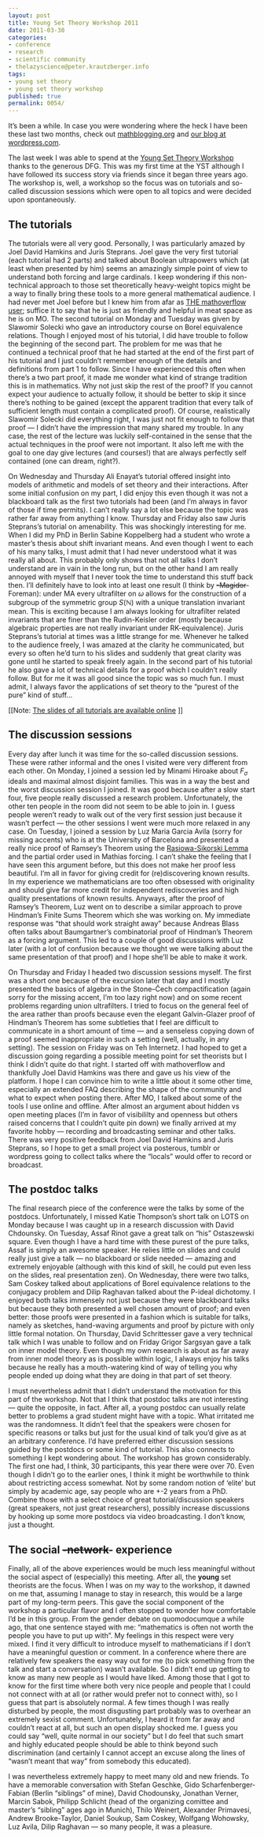 ```yaml
---
layout: post
title: Young Set Theory Workshop 2011
date: 2011-03-30
categories:
- conference
- research
- scientific community
- thelazyscience@peter.krautzberger.info
tags:
- young set theory
- young set theory workshop
published: true
permalink: 0054/
---
```


It’s been a while. In case you were wondering where the heck I have been these last two months, check out [mathblogging.org](http://www.mathblogging.org) and [our blog at wordpress.com](http://mathblogging.wordpress.com).

The last week I was able to spend at the [Young Set Theory Workshop](http://www.math.uni-bonn.de/people/logic/events/young-set-theory-2011/) thanks to the generous DFG. This was my first time at the YST although I have followed its success story via friends since it began three years ago. The workshop is, well, a workshop so the focus was on tutorials and so-called discussion sessions which were open to all topics and were decided upon spontaneously.

## The tutorials

The tutorials were all very good. Personally, I was particularly amazed by Joel David Hamkins and Juris Steprans. Joel gave the very first tutorial (each tutorial had 2 parts) and talked about Boolean ultrapowers which (at least when presented by him) seems an amazingly simple point of view to understand both forcing and large cardinals. I keep wondering if this non-technical approach to those set theoretically heavy-weight topics might be a way to finally bring these tools to a more general mathematical audience. I had never met Joel before but I knew him from afar as [THE mathoverflow user](http://mathoverflow.net/users); suffice it to say that he is just as friendly and helpful in meat space as he is on MO. The second tutorial on Monday and Tuesday was given by Slawomir Solecki who gave an introductory course on Borel equivalence relations. Though I enjoyed most of his tutorial, I did have trouble to follow the beginning of the second part. The problem for me was that he continued a technical proof that he had started at the end of the first part of his tutorial and I just couldn’t remember enough of the details and definitions from part 1 to follow. Since I have experienced this often when there’s a two part proof, it made me wonder what kind of strange tradition this is in mathematics. Why not just skip the rest of the proof? If you cannot expect your audience to actually follow, it should be better to skip it since there’s nothing to be gained (except the apparent tradition that every talk of sufficient length must contain a complicated proof). Of course, realistically Slawomir Solecki did everything right, I was just not fit enough to follow that proof — I didn’t have the impression that many shared my trouble. In any case, the rest of the lecture was luckily self-contained in the sense that the actual techniques in the proof were not important. It also left me with the goal to one day give lectures (and courses!) that are always perfectly self contained (one can dream, right?).

On Wednesday and Thursday Ali Enayat’s tutorial offered insight into models of arithmetic and models of set theory and their interactions. After some initial confusion on my part, I did enjoy this even though it was not a blackboard talk as the first two tutorials had been (and I’m always in favor of those if time permits). I can’t really say a lot else because the topic was rather far away from anything I know. Thursday and Friday also saw Juris Steprans’s tutorial on amenability. This was shockingly interesting for me. When I did my PhD in Berlin Sabine Koppelberg had a student who wrote a master’s thesis about shift invariant means. And even though I went to each of his many talks, I must admit that I had never understood what it was really all about. This probably only shows that not all talks I don’t understand are in vain in the long run, but on the other hand I am really annoyed with myself that I never took the time to understand this stuff back then. I’ll definitely have to look into at least one result (I think by <del>-Magidor</del>- Foreman): under MA every ultrafilter on $\omega$ allows for the construction of a subgroup of the symmetric group $S(\mathbb{N})$ with a unique translation invariant mean. This is exciting because I am always looking for ultrafilter related invariants that are finer than the Rudin-Keisler order (mostly because algebraic properties are not really invariant under RK-equivalence). Juris Steprans’s tutorial at times was a little strange for me. Whenever he talked to the audience freely, I was amazed at the clarity he communicated, but every so often he’d turn to his slides and suddenly that great clarity was gone until he started to speak freely again. In the second part of his tutorial he also gave a lot of technical details for a proof which I couldn’t really follow. But for me it was all good since the topic was so much fun. I must admit, I always favor the applications of set theory to the “purest of the pure” kind of stuff…

[[Note: [The slides of all tutorials are available online](http://www.math.uni-bonn.de/people/logic/events/young-set-theory-2011/programme.shtml) ]]

## The discussion sessions

Every day after lunch it was time for the so-called discussion sessions. These were rather informal and the ones I visited were very different from each other. On Monday, I joined a session led by Minami Hiroake about $F_\sigma$ ideals and maximal almost disjoint families. This was in a way the best and the worst discussion session I joined. It was good because after a slow start four, five people really discussed a research problem. Unfortunately, the other ten people in the room did not seem to be able to join in. I guess people weren’t ready to walk out of the very first session just because it wasn’t perfect — the other sessions I went were much more relaxed in any case. On Tuesday, I joined a session by Luz Maria Garcia Avila (sorry for missing accents) who is at the University of Barcelona and presented a really nice proof of Ramsey’s Theorem using the [Rasiowa-Sikorski Lemma](https://secure.wikimedia.org/wikipedia/en/wiki/Rasiowa%E2%80%93Sikorski_lemma) and the partial order used in Mathias forcing. I can’t shake the feeling that I have seen this argument before, but this does not make her proof less beautiful. I’m all in favor for giving credit for (re)discovering known results. In my experience we mathematicians are too often obsessed with originality and should give far more credit for independent rediscoveries and high quality presentations of known results. Anyways, after the proof of Ramsey’s Theorem, Luz went on to describe a similar approach to prove Hindman’s Finite Sums Theorem which she was working on. My immediate response was “that should work straight away” because Andreas Blass often talks about Baumgartner’s combinatorial proof of Hindman’s Theorem as a forcing argument. This led to a couple of good discussions with Luz later (with a lot of confusion because we thought we were talking about the same presentation of that proof) and I hope she’ll be able to make it work.

On Thursday and Friday I headed two discussion sessions myself. The first was a short one because of the excursion later that day and I mostly presented the basics of algebra in the Stone–Čech compactification (again sorry for the missing accent, I’m too lazy right now) and on some recent problems regarding union ultrafilters. I tried to focus on the general feel of the area rather than proofs because even the elegant Galvin-Glazer proof of Hindman’s Theorem has some subtleties that I feel are difficult to communicate in a short amount of time — and a senseless copying down of a proof seemed inappropriate in such a setting (well, actually, in any setting). The session on Friday was on Teh Internetz. I had hoped to get a discussion going regarding a possible meeting point for set theorists but I think I didn’t quite do that right. I started off with mathoverflow and thankfully Joel David Hamkins was there and gave us his view of the platform. I hope I can convince him to write a little about it some other time, especially an extended FAQ describing the shape of the community and what to expect when posting there. After MO, I talked about some of the tools I use online and offline. After almost an argument about hidden vs open meeting places (I’m in favor of visibililty and openness but others raised concerns that I couldn’t quite pin down) we finally arrived at my favorite hobby — recording and broadcasting seminar and other talks. There was very positive feedback from Joel David Hamkins and Juris Steprans, so I hope to get a small project via posterous, tumblr or wordpress going to collect talks where the “locals” would offer to record or broadcast.

## The postdoc talks

The final research piece of the conference were the talks by some of the postdocs. Unfortunately, I missed Katie Thompson’s short talk on LOTS on Monday because I was caught up in a research discussion with David Chdounsky. On Tuesday, Assaf Rinot gave a great talk on “his” Ostaszewski square. Even though I have a hard time with these purest of the pure talks, Assaf is simply an awesome speaker. He relies little on slides and could really just give a talk — no blackboard or slide needed — amazing and extremely enjoyable (although with this kind of skill, he could put even less on the slides, real presentation zen). On Wednesday, there were two talks, Sam Coskey talked about applications of Borel equivalence relations to the conjugacy problem and Dilip Raghavan talked about the P-ideal dichotomy. I enjoyed both talks immensely not just because they were blackboard talks but because they both presented a well chosen amount of proof; and even better: those proofs were presented in a fashion which is suitable for talks, namely as sketches, hand-waving arguments and proof by picture with only little formal notation. On Thursday, David Schrittesser gave a very technical talk which I was unable to follow and on Friday Grigor Sargsyan gave a talk on inner model theory. Even though my own research is about as far away from inner model theory as is possible within logic, I always enjoy his talks because he really has a mouth-watering kind of way of telling you why people ended up doing what they are doing in that part of set theory.

I must nevertheless admit that I didn’t understand the motivation for this part of the workshop. Not that I think that postdoc talks are not interesting — quite the opposite, in fact. After all, a young postdoc can usually relate better to problems a grad student might have with a topic. What irritated me was the randomness. It didn’t feel that the speakers were chosen for specific reasons or talks but just for the usual kind of talk you’d give as at an arbitrary conference. I’d have preferred either discussion sessions guided by the postdocs or some kind of tutorial. This also connects to something I kept wondering about. The workshop has grown considerably. The first one had, I think, 30 participants, this year there were over 70\. Even though I didn’t go to the earlier ones, I think it might be worthwhile to think about restricting access somewhat. Not by some random notion of ‘elite’ but simply by academic age, say people who are +-2 years from a PhD. Combine those with a select choice of great tutorial/discussion speakers (great speakers, not just great researchers), possibly increase discussions by hooking up some more postdocs via video broadcasting. I don’t know, just a thought.

## The social <del>-network</del>- experience

Finally, all of the above experiences would be much less meaningful without the social aspect of (especially) this meeting. After all, the **young** set theorists are the focus. When I was on my way to the workshop, it dawned on me that, assuming I manage to stay in research, this would be a large part of my long-term peers. This gave the social component of the workshop a particular flavor and I often stopped to wonder how comfortable I’d be in this group. From the gender debate on quomodocumque a while ago, that one sentence stayed with me: “mathematics is often not worth the people you have to put up with”. My feelings in this respect were very mixed. I find it very difficult to introduce myself to mathematicians if I don’t have a meaningful question or comment. In a conference where there are relatively few speakers the easy way out for me (to pick something from the talk and start a conversation) wasn’t available. So I didn’t end up getting to know as many new people as I would have liked. Among those that I got to know for the first time where both very nice people and people that I could not connect with at all (or rather would prefer not to connect with), so I guess that part is absolutely normal. A few times though I was really disturbed by people, the most disgusting part probably was to overhear an extremely sexist comment. Unfortunately, I heard it from far away and couldn’t react at all, but such an open display shocked me. I guess you could say “well, quite normal in our society” but I do feel that such smart and highly educated people should be able to think beyond such discrimination (and certainly I cannot accept an excuse along the lines of “wasn’t meant that way” from somebody this educated).

I was nevertheless extremely happy to meet many old and new friends. To have a memorable conversation with Stefan Geschke, Gido Scharfenberger-Fabian (Berlin “siblings” of mine), David Chodounsky, Jonathan Verner, Marcin Sabok, Philipp Schlicht (head of the organizing comittee and master’s “sibling” ages ago in Munich), Thilo Weinert, Alexander Primavesi, Andrew Brooke-Taylor, Daniel Soukup, Sam Coskey, Wolfgang Wohowsky, Luz Avila, Dilip Raghavan — so many people, it was a pleasure.
